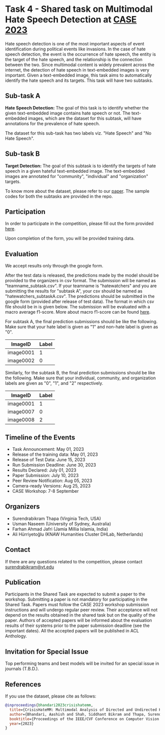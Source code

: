 # Task 4 - Shared task on Multimodal Hate Speech Detection at [CASE 2023](https://emw.ku.edu.tr/case-2023/) #

Hate speech detection is one of the most important aspects of event identification during political events like invasions. In the case of hate speech detection, the event is the occurrence of hate speech, the entity is the target of the hate speech, and the relationship is the connection between the two. Since multimodal content is widely prevalent across the internet, the detection of hate speech in text-embedded images is very important. Given a text-embedded image, this task aims to automatically identify the hate speech and its targets. This task will have two subtasks.

## Sub-task A ##
<b> Hate Speech Detection:</b> The goal of this task is to identify whether the given text-embedded image contains hate speech or not. The text-embedded images, which are the dataset for this subtask, will have annotations for the prevalence of hate speech.

The dataset for this sub-task has two labels viz. "Hate Speech" and "No Hate Speech".

## Sub-task B ##
<b> Target Detection:</b> The goal of this subtask is to identify the targets of hate speech in a given hateful text-embedded image. The text-embedded images are annotated for "community", "individual" and "organization" targets.

To know more about the dataset, please refer to our [paper](Paper/crisishatemm.pdf).
The sample codes for both the subtasks are provided in the repo. 


## Participation ##

In order to participate in the competition, please fill out the form provided [here](https://forms.gle/qEVTUvPBRC7Q3zhAA). 

Upon completion of the form, you will be provided training data.

## Evaluation ## 

We accept results only through the google form.

After the test data is released, the predictions made by the model should be provided to the organizers in csv format. The submission will be named as "teamname_subtask.csv". If your teamname is "hatewatchers" and you are submitting the results for "subtask A", your csv should be named as "hatewatchers_subtaskA.csv". The predictions should be submitted in the google form (provided after release of test data). The format in which csv file should be in is given below. The submission will be evaluated with a macro average f1-score. More about macro f1-score can be found [here](https://scikit-learn.org/stable/modules/generated/sklearn.metrics.classification_report.html).


For subtask A, the final prediction submissions should be like the following. Make sure that your hate label is given as "1" and non-hate label is given as "0".

| ImageID    | Label   |
|------------|---------|
| image0001  | 1       | 
| image0002  | 0       | 

Similarly, for the subtask B, the final prediction submissions should be like the following. Make sure that your individual, community, and organization labels are given as "0", "1", and "2" respectively.

| ImageID    | Label   |
|------------|---------|
| image0001  | 1       | 
| image0007  | 0       | 
| image0008  | 2       |

## Timeline of the Events ##
<ul>

<li>Task Announcement: May 01, 2023 </li>

<li>Release of the training data: May 01, 2023 </li>

<li>Release of Test Data: June 15, 2023 </li>

<li>Run Submission Deadline: June 30, 2023 </li>

<li>Results Declared: July 01, 2023 </li>

<li>Paper Submission: July 10, 2023 </li>

<li>Peer Review Notification: Aug 05, 2023 </li>

<li>Camera-ready Versions: Aug 25, 2023 </li>

<li>CASE Workshop: 7-8 September </li>
</ul>

## Organizers ##
<ul>
<li> Surendrabikram Thapa (Virginia Tech, USA) </li>
<li> Usman Naseem (University of Sydney, Australia) </li>
<li> Farhan Ahmad Jafri (Jamia Millia Islamia, India) </li>
<li> Ali Hürriyetoğlu (KNAW Humanities Cluster DHLab, Netherlands) </li>
</ul>

## Contact ##
If there are any questions related to the competition, please contact surendrabikram@vt.edu

## Publication ##

Participants in the Shared Task are expected to submit a paper to the workshop. Submitting a paper is not mandatory for participating in the Shared Task. Papers must follow the CASE 2023 workshop submission instructions and will undergo regular peer review. Their acceptance will not depend on the results obtained in the shared task but on the quality of the paper. Authors of accepted papers will be informed about the evaluation results of their systems prior to the paper submission deadline (see the important dates). All the accepted papers will be published in ACL Anthology.

## Invitation for Special Issue ##
Top performing teams and best models will be invited for an special issue in journals (T.B.D.).

## References ##

If you use the dataset, please cite as follows:

```bibtex
@inproceedings{bhandari2023crisishatemm,
  title={CrisisHateMM: Multimodal Analysis of Directed and Undirected Hate Speech in Text-Embedded Images from Russia-Ukraine Conflict},
  author={Bhandari, Aashish and Shah, Siddhant Bikram and Thapa, Surendrabikram and Naseem, Usman and Nasim, Mehwish},
  booktitle={Proceedings of the IEEE/CVF Conference on Computer Vision and Pattern Recognition},
  year={2023}
}
```
